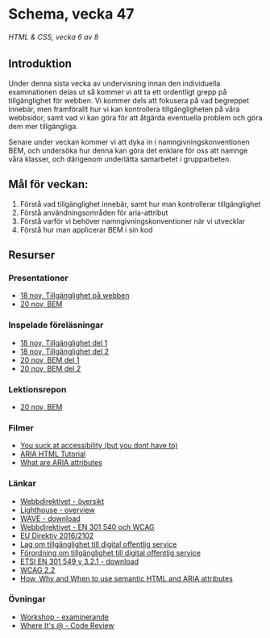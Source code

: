 # Schema, vecka 47
###### HTML & CSS, vecka 6 av 8

## Introduktion

Under denna sista vecka av undervisning innan den individuella examinationen delas ut så kommer vi att ta ett ordentligt grepp på tillgänglighet för webben. Vi kommer dels att fokusera på vad begreppet innebär, men framförallt hur vi kan kontrollera tillgängligheten på våra webbsidor, samt vad vi kan göra för att åtgärda eventuella problem och göra dem mer tillgängliga.

Senare under veckan kommer vi att dyka in i namngivningskonventionen BEM, och undersöka hur denna kan göra det enklare för oss att namnge våra klasser, och därigenom underlätta samarbetet i grupparbeten.

## Mål för veckan:
1. Förstå vad tillgänglighet innebär, samt hur man kontrollerar tillgänglighet
2. Förstå användningsområden för aria-attribut
3. Förstå varför vi behöver namngivningskonventioner när vi utvecklar
4. Förstå hur man applicerar BEM i sin kod


## Resurser

### Presentationer
* [18 nov, Tillgänglighet på webben](https://docs.google.com/presentation/d/1zMcBNJdkG6_VlMgg_S8kIs-4x6Z27YAm/edit?usp=drive_link&ouid=117251319654116712560&rtpof=true&sd=true)
* [20 nov, BEM](https://docs.google.com/presentation/d/1IV6EKydaN0kJaw2sWXneBD_WawYHuLrz/edit?usp=sharing&ouid=117251319654116712560&rtpof=true&sd=true)

### Inspelade föreläsningar
* [18 nov, Tillgänglighet del 1](https://funet.sharepoint.com/:v:/s/FrontendutvecklareYH-Fe24Karlstad-Arvika/EV5gPUGyLRVDsg0oMHDxoKcBoo3Q7UxvFHqh0XWBD-RK0w?e=3tWOBf)
* [18 nov, Tillgänglighet del 2](https://funet.sharepoint.com/:v:/s/FrontendutvecklareYH-Fe24Karlstad-Arvika/ERQP0cRkP6dAjBVghwm4b_YBCrvTbmtB01FtK7SifBO4Ew?e=DYY9bz)
* [20 nov, BEM del 1](https://funet.sharepoint.com/:v:/s/FrontendutvecklareYH-Fe24Karlstad-Arvika/EWhUyKjtWsZGtGgrd2r5pTwBK5B1OykTTYpZmg9-CM9r5A?e=eDp2Gz)
* [20 nov, BEM del 2](https://funet.sharepoint.com/:v:/s/FrontendutvecklareYH-Fe24Karlstad-Arvika/EWX3Q04S7fZErBM8GivFFVEBVuWUrgYrnBvRvGBqb202yA?e=BygbOQ)


### Lektionsrepon
* [20 nov, BEM](https://github.com/fu-html-css-fe24/lecture-20-nov-BEM)

### Filmer
* [You suck at accessibility (but you dont have to)](https://www.youtube.com/watch?v=1A6SrPwmGpg)
* [ARIA HTML Tutorial](https://www.youtube.com/watch?v=0hqhAIjE_8I)
* [What are ARIA attributes](https://www.youtube.com/watch?v=38JDscMbB4I)

  
### Länkar
* [Webbdirektivet - översikt](https://www.digg.se/webbriktlinjer/lagar-och-krav/dos-lagen-och-diggs-foreskrifter)
* [Lighthouse - overview](https://developer.chrome.com/docs/lighthouse/overview/)
* [WAVE - download](https://chromewebstore.google.com/detail/wave-evaluation-tool/jbbplnpkjmmeebjpijfedlgcdilocofh)
* [Webbdirektivet - EN 301 540 och WCAG](https://www.digg.se/webbriktlinjer/lagar-och-krav/det-har-ar-en-301-549-och-wcag)
* [EU Direktiv 2016/2102](https://eur-lex.europa.eu/legal-content/SV/TXT/?uri=CELEX%3A32016L2102)
* [Lag om tillgänglighet till digital offentlig service](https://www.svenskforfattningssamling.se/doc/20181937.html)
* [Förordning om tillgänglighet till digital offentlig service](https://www.svenskforfattningssamling.se/doc/20181938.html)
* [ETSI EN 301 549 v 3.2.1 - download](https://www.etsi.org/standards/get-standards#page=1&search=ETSI%20EN%20301%20549%20V3.2.1&title=1&etsiNumber=1&content=0&version=1&onApproval=1&published=1&withdrawn=1&historical=0&isCurrent=1&superseded=1&startDate=1988-01-15&endDate=2022-01-31&harmonized=0&keyword=&TB=&stdType=&frequency=&mandate=&collection=&sort=1)
* [WCAG 2.2](https://www.w3.org/TR/WCAG22/)
* [How, Why and When to use semantic HTML and ARIA attributes](https://css-tricks.com/why-how-and-when-to-use-semantic-html-and-aria/)


### Övningar
* [Workshop - examinerande](https://github.com/fu-html-css-fe24/exercise-accessibility-workshop/tree/main)
* [Where It's @ - Code Review](https://github.com/fu-html-css-fe24/exercise-html-BEM)





